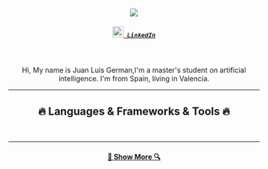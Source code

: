 <h1 align="center">
  <a href="https://git.io/typing-svg">
    <img src="https://readme-typing-svg.herokuapp.com/?lines=Hello,+There!+👋;I'm+Juan+Luis+German;Nice+to+meet+you!&center=true&size=30">
  </a>
</h1>

<h5 align="center">
  <code><a href="https://www.linkedin.com/in/juan-luis-german-saura-60020421b//" title="LinkedIn Profile"><img width="22" src="images/linkedin.svg"> LinkedIn</a></code>
</h5>
<br>
<p align="center">
  Hi, My name is Juan Luis German,I'm a master's student on artificial intelligence. I'm from Spain, living in Valencia. 
</p>

<hr>
<h2 align="center">🔥 Languages & Frameworks & Tools  🔥</h2>
<br>
<p align="center">

</p>
<hr>

<h4 align="center">
  <a href="" title="Show Repositories">🔎 Show More 🔍</a>
</h4>
